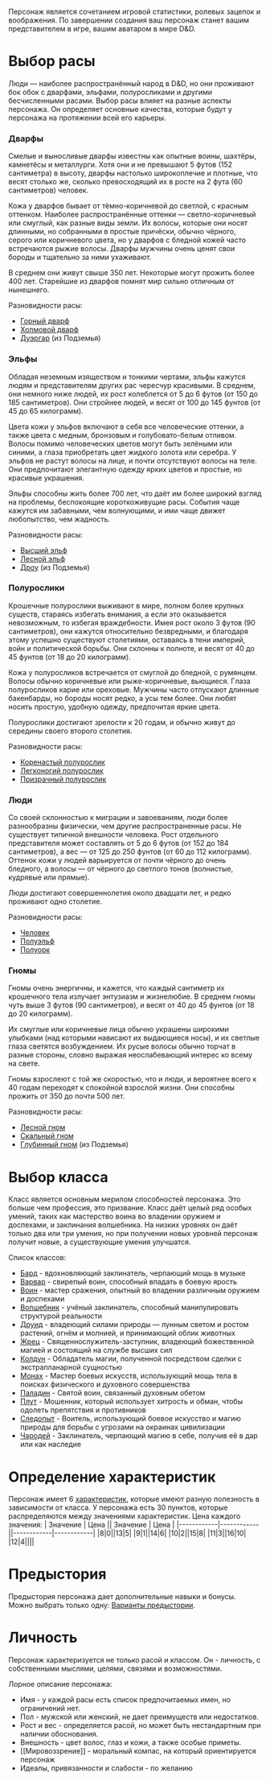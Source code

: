 Персонаж является сочетанием игровой статистики, ролевых зацепок и воображения. По завершении создания ваш персонаж станет вашим представителем в игре, вашим аватаром в мире D&D.

# Выбор расы
Люди — наиболее распространённый народ в D&D, но они проживают бок обок с дварфами, эльфами, полуросликами и другими бесчисленными расами. Выбор расы влияет на разные аспекты персонажа. Он определяет основные качества, которые будут у персонажа на протяжении всей его карьеры.
### Дварфы
Смелые и выносливые дварфы известны как опытные воины, шахтёры, камнетёсы и металлурги. Хотя они и не превышают 5 футов (152 сантиметра) в высоту, дварфы настолько широкоплечие и плотные, что весят столько же, сколько превосходящий их в росте на 2 фута (60 сантиметров) человек.

Кожа у дварфов бывает от тёмно-коричневой до светлой, с красным оттенком. Наиболее распространённые оттенки — светло-коричневый или смуглый, как разные виды земли. Их волосы, которые они носят длинными, но собранными в простые причёски, обычно чёрного, серого или коричневого цвета, но у дварфов с бледной кожей часто встречаются рыжие волосы. Дварфы мужчины очень ценят свои бороды и тщательно за ними ухаживают.

В среднем они живут свыше 350 лет. Некоторые могут прожить более 400 лет. Старейшие из дварфов помнят мир сильно отличным от нынешнего.

Разновидности расы:
- [Горный дварф](Раса/Горный%20дварф.md)
- [Холмовой дварф](Раса/Холмовой%20дварф.md)
- [Дуэргар](Раса/Дуэргар.md) (из Подземья)

### Эльфы
Обладая неземным изяществом и тонкими чертами, эльфы кажутся людям и представителям других рас чересчур красивыми. В среднем, они немного ниже людей, их рост колеблется от 5 до 6 футов (от 150 до 185 сантиметров). Они стройнее людей, и весят от 100 до 145 фунтов (от 45 до 65 килограмм).

Цвета кожи у эльфов включают в себя все человеческие оттенки, а также цвета с медным, бронзовым и голубовато-белым отливом. Волосы помимо человеческих цветов могут быть зелёными или синими, а глаза приобретать цвет жидкого золота или серебра. У эльфов не растут волосы на лице, и почти отсутствуют волосы на теле. Они предпочитают элегантную одежду ярких цветов и простые, но красивые украшения.

Эльфы способны жить более 700 лет, что даёт им более широкий взгляд на проблемы, беспокоящие короткоживущие расы. События чаще кажутся им забавными, чем волнующими, и ими чаще движет любопытство, чем жадность.

Разновидности расы:
- [Высший эльф](Раса/Высший%20эльф.md)
- [Лесной эльф](Раса/Лесной%20эльф.md)
- [Дроу](Раса/Дроу.md) (из Подземья)

### Полурослики
Крошечные полурослики выживают в мире, полном более крупных существ, стараясь избегать внимания, а если это оказывается невозможным, то избегая враждебности. Имея рост около 3 футов (90 сантиметров), они кажутся относительно безвредными, и благодаря этому успешно существуют столетиями, оставаясь в тени империй, войн и политической борьбы. Они склонны к полноте, и весят от 40 до 45 фунтов (от 18 до 20 килограмм).

Кожа у полуросликов встречается от смуглой до бледной, с румянцем. Волосы обычно коричневые или рыже-коричневые, вьющиеся. Глаза полуросликов карие или ореховые. Мужчины часто отпускают длинные бакенбарды, но бороды носят редко, а усы тем более. Они любят носить простую, удобную одежду, предпочитая яркие цвета.

Полурослики достигают зрелости к 20 годам, и обычно живут до середины своего второго столетия.

Разновидности расы:
- [Коренастый полурослик](Раса/Коренастый%20полурослик.md)
- [Легконогий полурослик](Раса/Легконогий%20полурослик.md)
- [Призрачный полурослик](Раса/Призрачный%20полурослик.md)

### Люди
Со своей склонностью к миграции и завоеваниям, люди более разнообразны физически, чем другие распространенные расы. Не существует типичной внешности человека. Рост отдельного представителя может составлять от 5 до 6 футов (от 152 до 184 сантиметров), а вес — от 125 до 250 фунтов (от 60 до 112 килограмм). Оттенок кожи у людей варьируется от почти чёрного до очень бледного, а волосы — от чёрного до светлого тонов (волнистые, кудрявые или прямые).

Люди достигают совершеннолетия около двадцати лет, и редко проживают одно столетие.

Разновидности расы:
- [Человек](Раса/Человек.md)
- [Полуэльф](Раса/Полуэльф.md)
- [Полуорк](Раса/Полуорк.md)

### Гномы
Гномы очень энергичны, и кажется, что каждый сантиметр их крошечного тела излучает энтузиазм и жизнелюбие. В среднем гномы чуть выше 3 футов (90 сантиметров), и весят от 40 до 45 фунтов (от 18 до 20 килограмм).

Их смуглые или коричневые лица обычно украшены широкими улыбками (над которыми нависают их выдающиеся носы), и их светлые глаза светятся возбуждением. Их русые волосы обычно торчат в разные стороны, словно выражая неослабевающий интерес ко всему на свете.

Гномы взрослеют с той же скоростью, что и люди, и вероятнее всего к 40 годам переходят к спокойной взрослой жизни. Они способны прожить от 350 до почти 500 лет.

Разновидности расы:
- [Лесной гном](Раса/Лесной%20гном.md)
- [Скальный гном](Раса/Скальный%20%гном.md)
- [Глубинный гном](Раса/Глубинный%20гном.md) (из Подземья)


# Выбор класса
Класс является основным мерилом способностей персонажа. Это больше чем профессия, это призвание. Класс даёт целый ряд особых умений, таких как мастерство воина во владении оружием и доспехами, и заклинания волшебника. На низких уровнях он даёт только два или три умения, но при получении новых уровней персонаж получит новые, а существующие умения улучшатся.

Список классов:
- [Бард](Правила/Класс/Бард) - вдохновляющий заклинатель, черпающий мощь в музыке
- [Варвар](Правила/Класс/Варвар) - свирепый воин, способный впадать в боевую ярость
- [Воин](Правила/Класс/Воин) - мастер сражения, опытный во владении различным оружием и доспехами
- [Волшебник](Правила/Класс/Волшебник) - учёный заклинатель, способный манипулировать структурой реальности
- [Друид](Правила/Класс/Друид) - владеющий силами природы — лунным светом и ростом растений, огнём и молнией, и принимающий облик животных
- [Жрец](Правила/Класс/Жрец) - Священнослужитель-заступник, владеющий божественной магией и состоящий на службе высших сил
- [Колдун](Правила/Класс/Колдун) - Обладатель магии, полученной посредством сделки с экстрапланарной сущностью
- [Монах](Правила/Класс/Монах) - Мастер боевых искусств, использующий мощь тела в поисках физического и духовного совершенства
- [Паладин](Правила/Класс/Паладин) - Святой воин, связанный духовным обетом
- [Плут](Правила/Класс/Плут) - Мошенник, который использует хитрость и обман, чтобы одолеть препятствия и противников
- [Следопыт](Правила/Класс/Следопыт) - Воитель, использующий боевое искусство и магию природы для борьбы с угрозами на окраинах цивилизации
- [Чародей](Правила/Класс/Чародей) - Заклинатель, черпающий магию в себе, получив её в дар или как наследие

# Определение характеристик
Персонаж имеет 6 [характеристик](Характеристики), которые имеют разную полезность в зависимости от класса. У персонажа есть 30 пунктов, которые распределяются между значениями характеристик. Цена каждого значения:
| Значение | Цена || Значение | Цена |
|------------|------------||------------|------------|
|8|0||13|5|
|9|1||14|6|
|10|2||15|8|
|11|3||16|10|
|12|4||||
# Предыстория
Предыстория персонажа дает дополнительные навыки и бонусы. Можно выбрать только одну: [Варианты предыстории](Предыстория).
# Личность
Персонаж характеризуется не только расой и классом. Он - личность, с собственными мыслями, целями, связями и возможностями.

Лорное описание персонажа:
- Имя - у каждой расы есть список предпочитаемых имен, но ограничений нет.
- Пол - мужской или женский, не дает преимуществ или недостатков.
- Рост и вес - определяется расой, но может быть нестандартным при наличии обоснования.
- Внешность - цвет волос, глаз и кожи, а также особые приметы.
- [[Мировоззрение]] - моральный компас, на который ориентируется персонаж
- Идеалы, привязанности и слабости - по желанию


